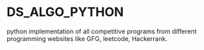 # DS_ALGO_PYTHON
python implementation of all competitive programs from different programming websites like GFG, leetcode, Hackerrank.
